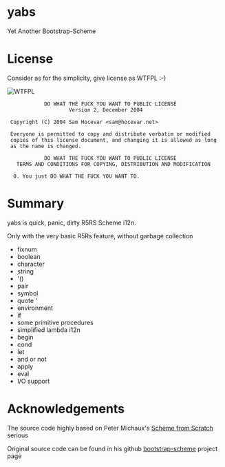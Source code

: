# yabs
Yet Another Bootstrap-Scheme

# License
Consider as for the simplicity, give license as WTFPL :-)

![WTFPL](http://www.wtfpl.net/wp-content/uploads/2012/12/wtfpl-badge-1.png "WTFPL")

```
            DO WHAT THE FUCK YOU WANT TO PUBLIC LICENSE
                    Version 2, December 2004

 Copyright (C) 2004 Sam Hocevar <sam@hocevar.net>

 Everyone is permitted to copy and distribute verbatim or modified
 copies of this license document, and changing it is allowed as long
 as the name is changed.

            DO WHAT THE FUCK YOU WANT TO PUBLIC LICENSE
   TERMS AND CONDITIONS FOR COPYING, DISTRIBUTION AND MODIFICATION
 
  0. You just DO WHAT THE FUCK YOU WANT TO.
```


# Summary

yabs is quick, panic, dirty R5RS Scheme i12n.

Only with the very basic R5Rs feature, without garbage collection

- fixnum
- boolean
- character
- string
- '()
- pair
- symbol
- quote '
- environment
- if
- some primitive procedures
- simplified lambda i12n
- begin
- cond
- let
- and or not
- apply
- eval
- I/O support

# Acknowledgements
The source code highly based on Peter Michaux's [Scheme from Scratch] serious

Original source code can be found in his github [bootstrap-scheme] project page

[Scheme from Scratch]: http://peter.michaux.ca/index#Scheme
[bootstrap-scheme]: https://github.com/petermichaux/bootstrap-scheme

